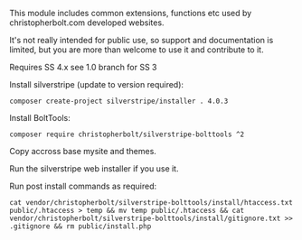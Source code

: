 This module includes common extensions, functions etc used by christopherbolt.com developed websites.

It's not really intended for public use, so support and documentation is limited, but you are more than welcome to use it and contribute to it.

Requires SS 4.x see 1.0 branch for SS 3

Install silverstripe (update to version required):
```
composer create-project silverstripe/installer . 4.0.3
```

Install BoltTools:
```
composer require christopherbolt/silverstripe-bolttools ^2
```

Copy accross base mysite and themes.

Run the silverstripe web installer if you use it.

Run post install commands as required:
```
cat vendor/christopherbolt/silverstripe-bolttools/install/htaccess.txt public/.htaccess > temp && mv temp public/.htaccess && cat vendor/christopherbolt/silverstripe-bolttools/install/gitignore.txt >> .gitignore && rm public/install.php
```
